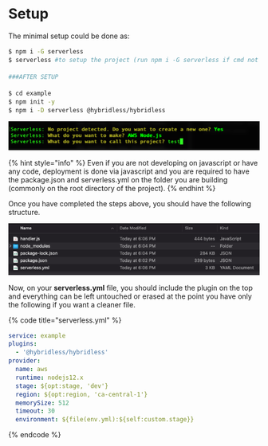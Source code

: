 # Setup

The minimal setup could be done as:

```bash
$ npm i -G serverless
$ serverless #to setup the project (run npm i -G serverless if cmd not found)

###AFTER SETUP

$ cd example
$ npm init -y
$ npm i -D serverless @hybridless/hybridless
```

![Setup should be done as follow](../.gitbook/assets/screen-shot-2021-05-17-at-6.06.11-pm.png)

{% hint style="info" %}
 Even if you are not developing on javascript or have any code, deployment is done via javascript and you are required to have the package.json and serverless.yml on the folder you are building \(commonly on the root directory of the project\).
{% endhint %}

Once you have completed the steps above, you should have the following structure.

![](../.gitbook/assets/screen-shot-2021-05-17-at-6.09.56-pm.png)

Now, on your **serverless.yml** file, you should include the plugin on the top and everything can be left untouched or erased at the point you have only the following if you want a cleaner file. 

{% code title="serverless.yml" %}
```yaml
service: example
plugins:
  - '@hybridless/hybridless'
provider:
  name: aws
  runtime: nodejs12.x
  stage: ${opt:stage, 'dev'}
  region: ${opt:region, 'ca-central-1'}
  memorySize: 512
  timeout: 30
  environment: ${file(env.yml):${self:custom.stage}}
```
{% endcode %}

### 

